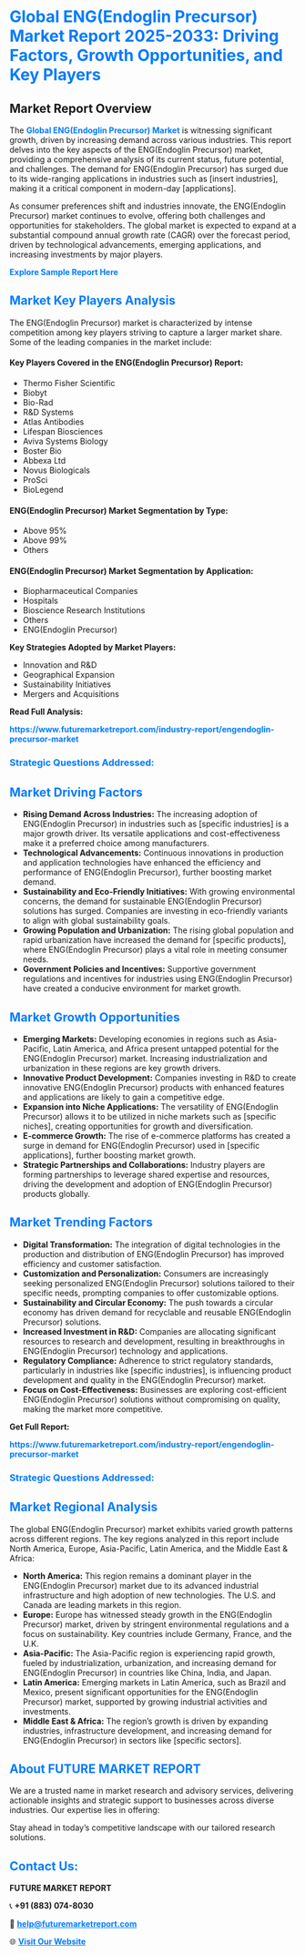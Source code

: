 <h1 style="color: #007BFF;">Global ENG(Endoglin Precursor) Market Report 2025-2033: Driving Factors, Growth Opportunities, and Key Players</h1>

<section id="overview">
<h2>Market Report Overview</h2>
<p>The <a href="https://www.futuremarketreport.com/industry-report/engendoglin-precursor-market" style="color: #007BFF; text-decoration: none;"><strong>Global ENG(Endoglin Precursor) Market</strong></a> is witnessing significant growth, driven by increasing demand across various industries. This report delves into the key aspects of the ENG(Endoglin Precursor) market, providing a comprehensive analysis of its current status, future potential, and challenges. The demand for ENG(Endoglin Precursor) has surged due to its wide-ranging applications in industries such as [insert industries], making it a critical component in modern-day [applications].</p>
<p>As consumer preferences shift and industries innovate, the ENG(Endoglin Precursor) market continues to evolve, offering both challenges and opportunities for stakeholders. The global market is expected to expand at a substantial compound annual growth rate (CAGR) over the forecast period, driven by technological advancements, emerging applications, and increasing investments by major players.</p>
</section>

<section id="overview">
<p><a href="https://www.futuremarketreport.com/request-sample/reportId=123286" style="color: #007BFF; text-decoration: none;"><strong>Explore Sample Report Here</strong></a></p>
</section>

<section id="key-players">
<h2 style="color: #007BFF;">Market Key Players Analysis</h2>
<p>The ENG(Endoglin Precursor) market is characterized by intense competition among key players striving to capture a larger market share. Some of the leading companies in the market include:</p>
<h4>Key Players Covered in the ENG(Endoglin Precursor) Report:</h4>
<ul><li>Thermo Fisher Scientific</li><li>Biobyt</li><li>Bio-Rad</li><li>R&amp;D Systems</li><li>Atlas Antibodies</li><li>Lifespan Biosciences</li><li>Aviva Systems Biology</li><li>Boster Bio</li><li>Abbexa Ltd</li><li>Novus Biologicals</li><li>ProSci</li><li>BioLegend</li></ul>
<h4>ENG(Endoglin Precursor) Market Segmentation by Type:</h4>
<ul><li>Above 95%</li><li>Above 99%</li><li>Others</li></ul>

<h4>ENG(Endoglin Precursor) Market Segmentation by Application:</h4>
<ul><li>Biopharmaceutical Companies</li><li>Hospitals</li><li>Bioscience Research Institutions</li><li>Others</li><li>ENG(Endoglin Precursor)</li></ul>
<p><strong>Key Strategies Adopted by Market Players:</strong></p>
<ul>
<li>Innovation and R&D</li>
<li>Geographical Expansion</li>
<li>Sustainability Initiatives</li>
<li>Mergers and Acquisitions</li>
</ul>
</section>

<section>
<p><strong>Read Full Analysis: </strong></p><a href="https://www.futuremarketreport.com/industry-report/engendoglin-precursor-market" style="color: #007BFF; text-decoration: none;"><strong>https://www.futuremarketreport.com/industry-report/engendoglin-precursor-market</strong></a>
<h3 style="color: #007BFF;">Strategic Questions Addressed:</h3>
</section>

<section id="driving-factors">
<h2 style="color: #007BFF;">Market Driving Factors</h2>
<ul>
<li><strong>Rising Demand Across Industries:</strong> The increasing adoption of ENG(Endoglin Precursor) in industries such as [specific industries] is a major growth driver. Its versatile applications and cost-effectiveness make it a preferred choice among manufacturers.</li>
<li><strong>Technological Advancements:</strong> Continuous innovations in production and application technologies have enhanced the efficiency and performance of ENG(Endoglin Precursor), further boosting market demand.</li>
<li><strong>Sustainability and Eco-Friendly Initiatives:</strong> With growing environmental concerns, the demand for sustainable ENG(Endoglin Precursor) solutions has surged. Companies are investing in eco-friendly variants to align with global sustainability goals.</li>
<li><strong>Growing Population and Urbanization:</strong> The rising global population and rapid urbanization have increased the demand for [specific products], where ENG(Endoglin Precursor) plays a vital role in meeting consumer needs.</li>
<li><strong>Government Policies and Incentives:</strong> Supportive government regulations and incentives for industries using ENG(Endoglin Precursor) have created a conducive environment for market growth.</li>
</ul>
</section>

<section id="growth-opportunities">
<h2 style="color: #007BFF;">Market Growth Opportunities</h2>
<ul>
<li><strong>Emerging Markets:</strong> Developing economies in regions such as Asia-Pacific, Latin America, and Africa present untapped potential for the ENG(Endoglin Precursor) market. Increasing industrialization and urbanization in these regions are key growth drivers.</li>
<li><strong>Innovative Product Development:</strong> Companies investing in R&D to create innovative ENG(Endoglin Precursor) products with enhanced features and applications are likely to gain a competitive edge.</li>
<li><strong>Expansion into Niche Applications:</strong> The versatility of ENG(Endoglin Precursor) allows it to be utilized in niche markets such as [specific niches], creating opportunities for growth and diversification.</li>
<li><strong>E-commerce Growth:</strong> The rise of e-commerce platforms has created a surge in demand for ENG(Endoglin Precursor) used in [specific applications], further boosting market growth.</li>
<li><strong>Strategic Partnerships and Collaborations:</strong> Industry players are forming partnerships to leverage shared expertise and resources, driving the development and adoption of ENG(Endoglin Precursor) products globally.</li>
</ul>
</section>

<section id="trending-factors">
<h2 style="color: #007BFF;">Market Trending Factors</h2>
<ul>
<li><strong>Digital Transformation:</strong> The integration of digital technologies in the production and distribution of ENG(Endoglin Precursor) has improved efficiency and customer satisfaction.</li>
<li><strong>Customization and Personalization:</strong> Consumers are increasingly seeking personalized ENG(Endoglin Precursor) solutions tailored to their specific needs, prompting companies to offer customizable options.</li>
<li><strong>Sustainability and Circular Economy:</strong> The push towards a circular economy has driven demand for recyclable and reusable ENG(Endoglin Precursor) solutions.</li>
<li><strong>Increased Investment in R&D:</strong> Companies are allocating significant resources to research and development, resulting in breakthroughs in ENG(Endoglin Precursor) technology and applications.</li>
<li><strong>Regulatory Compliance:</strong> Adherence to strict regulatory standards, particularly in industries like [specific industries], is influencing product development and quality in the ENG(Endoglin Precursor) market.</li>
<li><strong>Focus on Cost-Effectiveness:</strong> Businesses are exploring cost-efficient ENG(Endoglin Precursor) solutions without compromising on quality, making the market more competitive.</li>
</ul>
</section>

<section>
<p><strong>Get Full Report: </strong></p><a href="https://www.futuremarketreport.com/industry-report/engendoglin-precursor-market" style="color: #007BFF; text-decoration: none;"><strong>https://www.futuremarketreport.com/industry-report/engendoglin-precursor-market</strong></a>
<h3 style="color: #007BFF;">Strategic Questions Addressed:</h3>
</section>


<section id="regional-analysis">
<h2 style="color: #007BFF;">Market Regional Analysis</h2>
<p>The global ENG(Endoglin Precursor) market exhibits varied growth patterns across different regions. The key regions analyzed in this report include North America, Europe, Asia-Pacific, Latin America, and the Middle East & Africa:</p>
<ul>
<li><strong>North America:</strong> This region remains a dominant player in the ENG(Endoglin Precursor) market due to its advanced industrial infrastructure and high adoption of new technologies. The U.S. and Canada are leading markets in this region.</li>
<li><strong>Europe:</strong> Europe has witnessed steady growth in the ENG(Endoglin Precursor) market, driven by stringent environmental regulations and a focus on sustainability. Key countries include Germany, France, and the U.K.</li>
<li><strong>Asia-Pacific:</strong> The Asia-Pacific region is experiencing rapid growth, fueled by industrialization, urbanization, and increasing demand for ENG(Endoglin Precursor) in countries like China, India, and Japan.</li>
<li><strong>Latin America:</strong> Emerging markets in Latin America, such as Brazil and Mexico, present significant opportunities for the ENG(Endoglin Precursor) market, supported by growing industrial activities and investments.</li>
<li><strong>Middle East & Africa:</strong> The region’s growth is driven by expanding industries, infrastructure development, and increasing demand for ENG(Endoglin Precursor) in sectors like [specific sectors].</li>
</ul>
</section>

<footer>
<h2 style="color: #007BFF;">About FUTURE MARKET REPORT</h2>
<p>We are a trusted name in market research and advisory services, delivering actionable insights and strategic support to businesses across diverse industries. Our expertise lies in offering:</p>

<p>Stay ahead in today’s competitive landscape with our tailored research solutions.</p>

<h2 style="color: #007BFF;">Contact Us:</h2>
<p><strong>FUTURE MARKET REPORT</strong></p>
<p>📞 <strong>+91 (883) 074-8030</strong></p>
<p>📧 <strong><a href="mailto:help@futuremarketreport.com" style="color: #007BFF;">help@futuremarketreport.com</a></strong></p>
<p>🌐 <strong><a href="https://www.futuremarketreport.com/" style="color: #007BFF;">Visit Our Website</a></strong></p>
</footer>